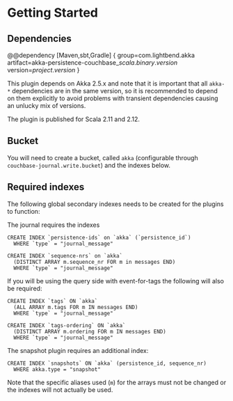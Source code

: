 # Getting Started

## Dependencies

@@dependency [Maven,sbt,Gradle] {
  group=com.lightbend.akka
  artifact=akka-persistence-couchbase_$scala.binary.version$
  version=$project.version$
}

This plugin depends on Akka 2.5.x and note that it is important that all `akka-*` 
dependencies are in the same version, so it is recommended to depend on them explicitly to avoid problems 
with transient dependencies causing an unlucky mix of versions.

The plugin is published for Scala 2.11 and 2.12. 


## Bucket

You will need to create a bucket, called `akka` (configurable through `couchbase-journal.write.bucket`) and 
the indexes below.  

## Required indexes

The following global secondary indexes needs to be created for the plugins to function:

The journal requires the indexes

```
CREATE INDEX `persistence-ids` on `akka` (`persistence_id`) 
  WHERE `type` = "journal_message"
  
CREATE INDEX `sequence-nrs` on `akka` 
  (DISTINCT ARRAY m.sequence_nr FOR m in messages END) 
  WHERE `type` = "journal_message"
```

If you will be using the query side with event-for-tags the following will also be required:

```
CREATE INDEX `tags` ON `akka` 
  (ALL ARRAY m.tags FOR m IN messages END)
  WHERE `type` = "journal_message"
  
CREATE INDEX `tags-ordering` ON `akka` 
  (DISTINCT ARRAY m.ordering FOR m IN messages END)
  WHERE `type` = "journal_message"
```

The snapshot plugin requires an additional index:

```
CREATE INDEX `snapshots` ON `akka` (persistence_id, sequence_nr) 
  WHERE akka.type = "snapshot"
```

Note that the specific aliases used (`m`) for the arrays must not be changed or the indexes will not actually be used.